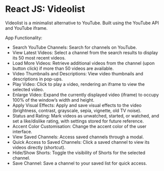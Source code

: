 # React JS: Videolist

Videolist is a minimalist alternative to YouTube. Built using the YouTube API and YouTube iframe.

App Functionality:

-   Search YouTube Channels: Search for channels on YouTube.
-   View Latest Videos: Select a channel from the search results to display its 50 most recent videos.
-   Load More Videos: Retrieve additional videos from the channel (upon button click) if more than 50 videos are available.
-   Video Thumbnails and Descriptions: View video thumbnails and descriptions in pop-ups.
-   Play Video: Click to play a video, rendering an iframe to view the selected video.
-   Enlarge Video: Expand the currently displayed video (iframe) to occupy 100% of the window’s width and height.
-   Apply Visual Effects: Apply and save visual effects to the video (brightness, contrast, grayscale, sepia, vignette, old TV noise).
-   Status and Rating: Mark videos as unwatched, started, or watched, and set a like/dislike rating, with settings stored for future reference.
-   Accent Color Customisation: Change the accent color of the user interface.
-   View Saved Channels: Access saved channels through a modal.
-   Quick Access to Saved Channels: Click a saved channel to view its videos directly (shortcut).
-   Hide/Show Shorts: Toggle the visibility of Shorts for the selected channel.
-   Save Channel: Save a channel to your saved list for quick access.
